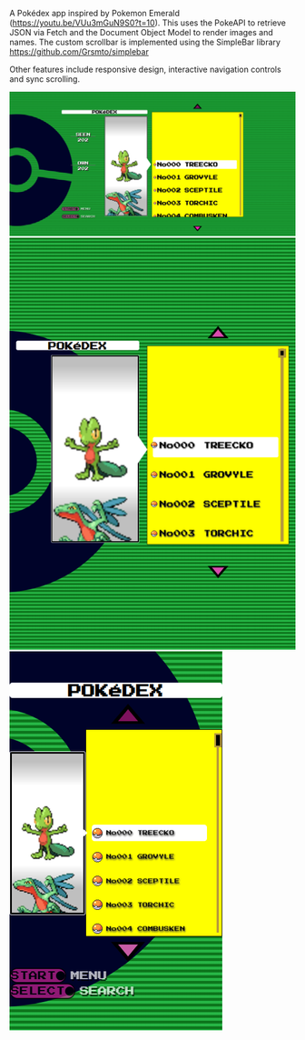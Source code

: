 A Pokédex app inspired by Pokemon Emerald (https://youtu.be/VUu3mGuN9S0?t=10). This uses the PokeAPI to retrieve JSON via Fetch and the Document Object Model to render images and names. The custom scrollbar is implemented using the SimpleBar library https://github.com/Grsmto/simplebar

Other features include responsive design, interactive navigation controls and sync scrolling.

![Pokedex Desktop](./pokedex-desktop.png)
![Pokedex Tablet](./pokedex-tablet.png)
![Pokedex Mobile](./pokedex-mobile.png)
